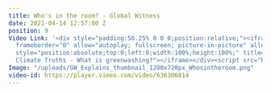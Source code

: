 ```yaml
---
title: Who's in the room? - Global Witness
date: 2021-04-14 12:57:00 Z
position: 9
Video Link: '<div style="padding:56.25% 0 0 0;position:relative;"><iframe src="https://player.vimeo.com/video/636306814?h=f797ac64a7&amp;badge=0&amp;autopause=0&amp;player_id=0&amp;app_id=58479"
  frameborder="0" allow="autoplay; fullscreen; picture-in-picture" allowfullscreen
  style="position:absolute;top:0;left:0;width:100%;height:100%;" title="Global Witness:
  Climate Truths - What is greenwashing?"></iframe></div><script src="https://player.vimeo.com/api/player.js"></script>'
Image: "/uploads/GW_Explains_thumbnail_1280x720px_Whosintheroom.png"
video-id: https://player.vimeo.com/video/636306814
---
```


